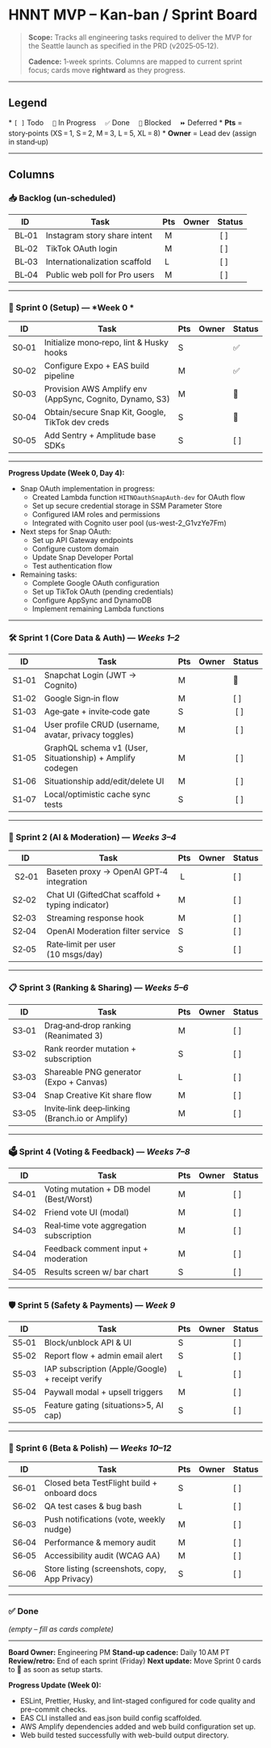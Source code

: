 # HNNT MVP – Kan‑ban / Sprint Board

> **Scope:** Tracks all engineering tasks required to deliver the MVP for the Seattle launch as specified in the PRD (v2025‑05‑12).
>
> **Cadence:** 1‑week sprints. Columns are mapped to current sprint focus; cards move **rightward** as they progress.

---

## Legend

\* `[ ]` Todo  `🔄` In Progress  `✅` Done  `🧩` Blocked  `⏩` Deferred
\* **Pts** = story‑points (XS = 1, S = 2, M = 3, L = 5, XL = 8)
\* **Owner** = Lead dev (assign in stand‑up)

---

## Columns

### 📥 Backlog (un‑scheduled)

| ID     | Task                          | Pts | Owner | Status |
| ------ | ----------------------------- | --- | ----- | ------ |
|  BL‑01 | Instagram story share intent  |  M  |       |  \[ ]  |
|  BL‑02 | TikTok OAuth login            |  M  |       |  \[ ]  |
|  BL‑03 | Internationalization scaffold |  L  |       |  \[ ]  |
|  BL‑04 | Public web poll for Pro users |  M  |       |  \[ ]  |

---

### 🚀 Sprint 0 (Setup) — \*Week 0 \*

| ID     | Task                                                     | Pts | Owner | Status |
| ------ | -------------------------------------------------------- | --- | ----- | ------ |
|  S0‑01 | Initialize mono‑repo, lint & Husky hooks                 |  S  |      |  ✅  |
|  S0‑02 | Configure Expo + EAS build pipeline                      |  M  |      |  ✅  |
|  S0‑03 | Provision AWS Amplify env (AppSync, Cognito, Dynamo, S3) |  M  |      |  🔄  |
|  S0‑04 | Obtain/secure Snap Kit, Google, TikTok dev creds         |  S  |      |  🔄  |
|  S0‑05 | Add Sentry + Amplitude base SDKs                         |  S  |      |  [ ] |

---

**Progress Update (Week 0, Day 4):**
- Snap OAuth implementation in progress:
  - Created Lambda function `HITNOauthSnapAuth-dev` for OAuth flow
  - Set up secure credential storage in SSM Parameter Store
  - Configured IAM roles and permissions
  - Integrated with Cognito user pool (us-west-2_G1vzYe7Fm)
- Next steps for Snap OAuth:
  - Set up API Gateway endpoints
  - Configure custom domain
  - Update Snap Developer Portal
  - Test authentication flow
- Remaining tasks:
  - Complete Google OAuth configuration
  - Set up TikTok OAuth (pending credentials)
  - Configure AppSync and DynamoDB
  - Implement remaining Lambda functions

---

### 🛠️ Sprint 1 (Core Data & Auth) — *Weeks 1–2*

| ID     | Task                                                      | Pts | Owner | Status |
| ------ | --------------------------------------------------------- | --- | ----- | ------ |
|  S1‑01 | Snapchat Login (JWT → Cognito)                            |  M  |      |  🔄  |
|  S1‑02 | Google Sign‑in flow                                       |  M  |      |  [ ]  |
|  S1‑03 | Age‑gate + invite‑code gate                               |  S  |       |  \[ ]  |
|  S1‑04 | User profile CRUD (username, avatar, privacy toggles)     |  M  |       |  \[ ]  |
|  S1‑05 | GraphQL schema v1 (User, Situationship) + Amplify codegen |  M  |       |  \[ ]  |
|  S1‑06 | Situationship add/edit/delete UI                          |  M  |       |  \[ ]  |
|  S1‑07 | Local/optimistic cache sync tests                         |  S  |       |  \[ ]  |

---

### 🤖 Sprint 2 (AI & Moderation) — *Weeks 3–4*

| ID     | Task                                             | Pts | Owner | Status |
| ------ | ------------------------------------------------ | --- | ----- | ------ |
|  S2‑01 | Baseten proxy → OpenAI GPT‑4 integration         |  L  |      |  [ ]  |
|  S2‑02 | Chat UI (GiftedChat scaffold + typing indicator) |  M  |      |  [ ]  |
|  S2‑03 | Streaming response hook                          |  M  |      |  [ ]  |
|  S2‑04 | OpenAI Moderation filter service                 |  S  |      |  [ ]  |
|  S2‑05 | Rate‑limit per user (10 msgs/day)                |  S  |      |  [ ]  |

---

### 📋 Sprint 3 (Ranking & Sharing) — *Weeks 5–6*

| ID     | Task                                            | Pts | Owner | Status |
| ------ | ----------------------------------------------- | --- | ----- | ------ |
|  S3‑01 | Drag‑and‑drop ranking (Reanimated 3)            |  M  |      |  [ ]  |
|  S3‑02 | Rank reorder mutation + subscription            |  S  |      |  [ ]  |
|  S3‑03 | Shareable PNG generator (Expo + Canvas)         |  L  |      |  [ ]  |
|  S3‑04 | Snap Creative Kit share flow                    |  M  |      |  [ ]  |
|  S3‑05 | Invite‑link deep‑linking (Branch.io or Amplify) |  M  |      |  [ ]  |

---

### 🗳️ Sprint 4 (Voting & Feedback) — *Weeks 7–8*

| ID     | Task                                    | Pts | Owner | Status |
| ------ | --------------------------------------- | --- | ----- | ------ |
|  S4‑01 | Voting mutation + DB model (Best/Worst) |  M  |      |  [ ]  |
|  S4‑02 | Friend vote UI (modal)                  |  M  |      |  [ ]  |
|  S4‑03 | Real‑time vote aggregation subscription |  M  |      |  [ ]  |
|  S4‑04 | Feedback comment input + moderation     |  M  |      |  [ ]  |
|  S4‑05 | Results screen w/ bar chart             |  S  |      |  [ ]  |

---

### 🛡️ Sprint 5 (Safety & Payments) — *Week 9*

| ID     | Task                                             | Pts | Owner | Status |
| ------ | ------------------------------------------------ | --- | ----- | ------ |
|  S5‑01 | Block/unblock API & UI                           |  S  |      |  [ ]  |
|  S5‑02 | Report flow + admin email alert                  |  S  |      |  [ ]  |
|  S5‑03 | IAP subscription (Apple/Google) + receipt verify |  L  |      |  [ ]  |
|  S5‑04 | Paywall modal + upsell triggers                  |  M  |      |  [ ]  |
|  S5‑05 | Feature gating (situations>5, AI cap)            |  S  |      |  [ ]  |

---

### 🐞 Sprint 6 (Beta & Polish) — *Weeks 10–12*

| ID     | Task                                           | Pts | Owner | Status |
| ------ | ---------------------------------------------- | --- | ----- | ------ |
|  S6‑01 | Closed beta TestFlight build + onboard docs    |  S  |      |  [ ]  |
|  S6‑02 | QA test cases & bug bash                       |  L  |      |  [ ]  |
|  S6‑03 | Push notifications (vote, weekly nudge)        |  M  |      |  [ ]  |
|  S6‑04 | Performance & memory audit                     |  M  |      |  [ ]  |
|  S6‑05 | Accessibility audit (WCAG AA)                  |  M  |      |  [ ]  |
|  S6‑06 | Store listing (screenshots, copy, App Privacy) |  S  |      |  [ ]  |

---

### ✅ Done

*(empty – fill as cards complete)*

---

**Board Owner:** Engineering PM
**Stand‑up cadence:** Daily 10 AM PT
**Review/retro:** End of each sprint (Friday)
**Next update:** Move Sprint 0 cards to 🔄 as soon as setup starts.

**Progress Update (Week 0):**
- ESLint, Prettier, Husky, and lint-staged configured for code quality and pre-commit checks.
- EAS CLI installed and eas.json build config scaffolded.
- AWS Amplify dependencies added and web build configuration set up.
- Web build tested successfully with web-build output directory.
